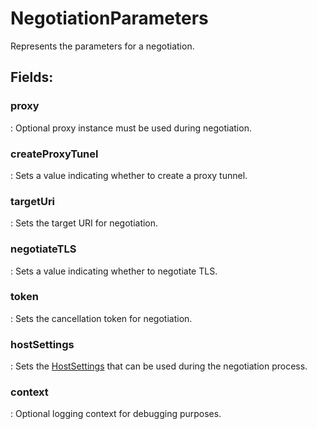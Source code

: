 # NegotiationParameters

Represents the parameters for a negotiation. 

## **Fields**:
### **proxy**
: Optional proxy instance must be used during negotiation. 
### **createProxyTunel**
: Sets a value indicating whether to create a proxy tunnel. 
### **targetUri**
: Sets the target URI for negotiation. 
### **negotiateTLS**
: Sets a value indicating whether to negotiate TLS. 
### **token**
: Sets the cancellation token for negotiation. 
### **hostSettings**
: Sets the [HostSettings](../Settings/HostSettings.md)	 that can be used during the negotiation process. 
### **context**
: Optional logging context for debugging purposes. 
